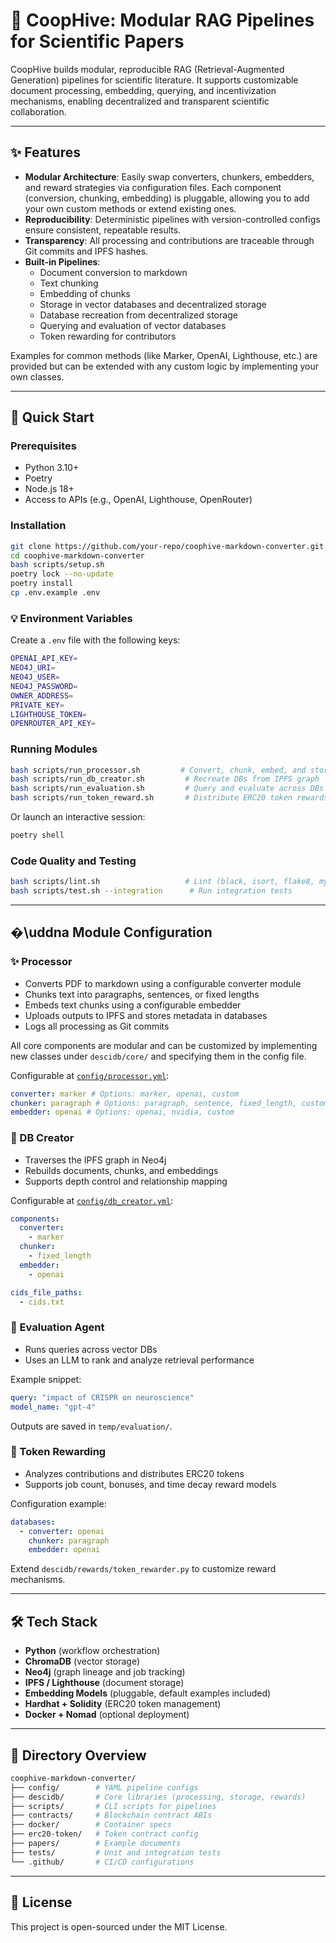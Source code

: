# 🧠 CoopHive: Modular RAG Pipelines for Scientific Papers

CoopHive builds modular, reproducible RAG (Retrieval-Augmented Generation) pipelines for scientific literature. It supports customizable document processing, embedding, querying, and incentivization mechanisms, enabling decentralized and transparent scientific collaboration.

---

## ✨ Features

- **Modular Architecture**: Easily swap converters, chunkers, embedders, and reward strategies via configuration files. Each component (conversion, chunking, embedding) is pluggable, allowing you to add your own custom methods or extend existing ones.
- **Reproducibility**: Deterministic pipelines with version-controlled configs ensure consistent, repeatable results.
- **Transparency**: All processing and contributions are traceable through Git commits and IPFS hashes.
- **Built-in Pipelines**:
  - Document conversion to markdown
  - Text chunking
  - Embedding of chunks
  - Storage in vector databases and decentralized storage
  - Database recreation from decentralized storage
  - Querying and evaluation of vector databases
  - Token rewarding for contributors

Examples for common methods (like Marker, OpenAI, Lighthouse, etc.) are provided but can be extended with any custom logic by implementing your own classes.

---

## 🚀 Quick Start

### Prerequisites

- Python 3.10+
- Poetry
- Node.js 18+
- Access to APIs (e.g., OpenAI, Lighthouse, OpenRouter)

### Installation

```bash
git clone https://github.com/your-repo/coophive-markdown-converter.git
cd coophive-markdown-converter
bash scripts/setup.sh
poetry lock --no-update
poetry install
cp .env.example .env
```

### 💡 Environment Variables

Create a `.env` file with the following keys:

```bash
OPENAI_API_KEY=
NEO4J_URI=
NEO4J_USER=
NEO4J_PASSWORD=
OWNER_ADDRESS=
PRIVATE_KEY=
LIGHTHOUSE_TOKEN=
OPENROUTER_API_KEY=
```

### Running Modules

```bash
bash scripts/run_processor.sh         # Convert, chunk, embed, and store documents
bash scripts/run_db_creator.sh         # Recreate DBs from IPFS graph
bash scripts/run_evaluation.sh         # Query and evaluate across DBs
bash scripts/run_token_reward.sh       # Distribute ERC20 token rewards
```

Or launch an interactive session:

```bash
poetry shell
```

### Code Quality and Testing

```bash
bash scripts/lint.sh                   # Lint (black, isort, flake8, mypy)
bash scripts/test.sh --integration      # Run integration tests
```

---

## �\uddna Module Configuration

### ✨ Processor

- Converts PDF to markdown using a configurable converter module
- Chunks text into paragraphs, sentences, or fixed lengths
- Embeds text chunks using a configurable embedder
- Uploads outputs to IPFS and stores metadata in databases
- Logs all processing as Git commits

All core components are modular and can be customized by implementing new classes under `descidb/core/` and specifying them in the config file.

Configurable at [`config/processor.yml`](config/processor.yml):

```yaml
converter: marker # Options: marker, openai, custom
chunker: paragraph # Options: paragraph, sentence, fixed_length, custom
embedder: openai # Options: openai, nvidia, custom
```

### 🔁 DB Creator

- Traverses the IPFS graph in Neo4j
- Rebuilds documents, chunks, and embeddings
- Supports depth control and relationship mapping

Configurable at [`config/db_creator.yml`](config/db_creator.yml):

```yaml
components:
  converter:
    - marker
  chunker:
    - fixed_length
  embedder:
    - openai

cids_file_paths:
  - cids.txt
```

### 🔎 Evaluation Agent

- Runs queries across vector DBs
- Uses an LLM to rank and analyze retrieval performance

Example snippet:

```yaml
query: "impact of CRISPR on neuroscience"
model_name: "gpt-4"
```

Outputs are saved in `temp/evaluation/`.

### 🏅 Token Rewarding

- Analyzes contributions and distributes ERC20 tokens
- Supports job count, bonuses, and time decay reward models

Configuration example:

```yaml
databases:
  - converter: openai
    chunker: paragraph
    embedder: openai
```

Extend `descidb/rewards/token_rewarder.py` to customize reward mechanisms.

---

## 🛠️ Tech Stack

- **Python** (workflow orchestration)
- **ChromaDB** (vector storage)
- **Neo4j** (graph lineage and job tracking)
- **IPFS / Lighthouse** (document storage)
- **Embedding Models** (pluggable, default examples included)
- **Hardhat + Solidity** (ERC20 token management)
- **Docker + Nomad** (optional deployment)

---

## 📄 Directory Overview

```bash
coophive-markdown-converter/
├── config/        # YAML pipeline configs
├── descidb/       # Core libraries (processing, storage, rewards)
├── scripts/       # CLI scripts for pipelines
├── contracts/     # Blockchain contract ABIs
├── docker/        # Container specs
├── erc20-token/   # Token contract config
├── papers/        # Example documents
├── tests/         # Unit and integration tests
└── .github/       # CI/CD configurations
```

---

## 📅 License

This project is open-sourced under the MIT License.
